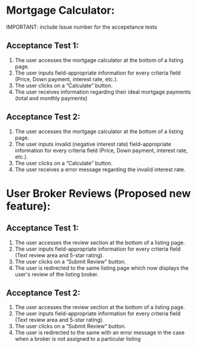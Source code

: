 # Mortgage Calculator:

IMPORTANT: include Issue number for the accepetance tests

## Acceptance Test 1:

1. The user accesses the mortgage calculator at the bottom of a listing page.
2. The user inputs field-appropriate information for every criteria field (Price, Down payment, interest rate, etc.).
3. The user clicks on a “Calculate” button.
4. The user receives information regarding their ideal mortgage payments (total and monthly payments)

## Acceptance Test 2:

1. The user accesses the mortgage calculator at the bottom of a listing page.
2. The user inputs invalid (negative interest rate) field-appropriate information for every criteria field (Price, Down payment, interest rate, etc.).
3. The user clicks on a “Calculate” button.
4. The user receives a error message regarding the invalid interest rate.


# User Broker Reviews (Proposed new feature):
## Acceptance Test 1:

1. The user accesses the review section at the bottom of a listing page.
2. The user inputs field-appropriate information for every criteria field (Text review area and 5-star rating).
3. The user clicks on a “Submit Review” button.
4. The user is redirected to the same listing page which now displays the user's review of the listing broker.


## Acceptance Test 2:

1. The user accesses the review section at the bottom of a listing page.
2. The user inputs field-appropriate information for every criteria field (Text review area and 5-star rating).
3. The user clicks on a “Submit Review” button.
4. The user is redirected to the same with an error message in the case when a broker is not assigned to a particular listing



